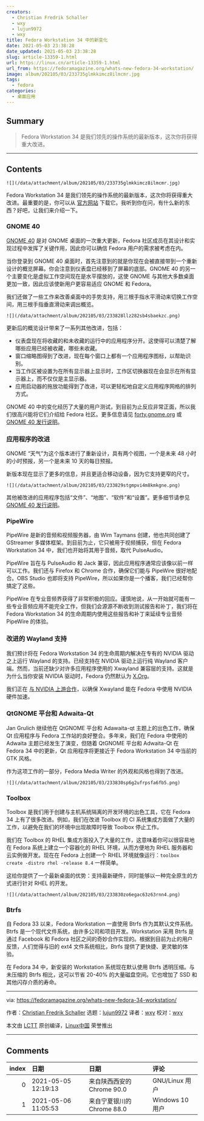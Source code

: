 ```yaml
---
creators:
  - Christian Fredrik Schaller
  - wxy
  - lujun9972
  - wxy
title: Fedora Workstation 34 中的新变化
date: 2021-05-03 23:38:28
date_updated: 2021-05-03 23:38:28
slug: article-13359-1.html
url: https://linux.cn/article-13359-1.html
url_from: https://fedoramagazine.org/whats-new-fedora-34-workstation/
image: album/202105/03/233735glmkkimcz8ilmcmr.jpg
tags:
  - fedora
categories:
  - 桌面应用
---
```


## Summary

> Fedora Workstation 34 是我们领先的操作系统的最新版本，这次你将获得重大改进。

***

<!-- more -->

## Contents

`![](/data/attachment/album/202105/03/233735glmkkimcz8ilmcmr.jpg)`

Fedora Workstation 34 是我们领先的操作系统的最新版本，这次你将获得重大改进。最重要的是，你可以从 [官方网站](https://getfedora.org/workstation) 下载它。我听到你在问，有什么新的东西？好吧，让我们来介绍一下。

### GNOME 40

[GNOME 40](https://forty.gnome.org/) 是对 GNOME 桌面的一次重大更新，Fedora 社区成员在其设计和实现过程中发挥了关键作用，因此你可以确信 Fedora 用户的需求被考虑在内。

当你登录到 GNOME 40 桌面时，首先注意到的就是你现在会被直接带到一个重新设计的概览屏幕。你会注意到仪表盘已经移到了屏幕的底部。GNOME 40 的另一个主要变化是虚拟工作空间现在是水平摆放的，这使 GNOME 与其他大多数桌面更加一致，因此应该使新用户更容易适应 GNOME 和 Fedora。

我们还做了一些工作来改善桌面中的手势支持，用三根手指水平滑动来切换工作空间，用三根手指垂直滑动来调出概览。

`![](/data/attachment/album/202105/03/233828llz282sb4sbaekzc.png)`

更新后的概览设计带来了一系列其他改进，包括：

* 仪表盘现在将收藏的和未收藏的运行中的应用程序分开。这使得可以清楚了解哪些应用已经被收藏，哪些未收藏。
* 窗口缩略图得到了改进，现在每个窗口上都有一个应用程序图标，以帮助识别。
* 当工作区被设置为在所有显示器上显示时，工作区切换器现在会显示在所有显示器上，而不仅仅是主显示器。
* 应用启动器的拖放功能得到了改进，可以更轻松地自定义应用程序网格的排列方式。

GNOME 40 中的变化经历了大量的用户测试，到目前为止反应非常正面，所以我们很高兴能将它们介绍给 Fedora 社区。更多信息请见 [forty.gnome.org](https://forty.gnome.org/) 或 [GNOME 40 发行说明](https://help.gnome.org/misc/release-notes/40.0/)。

### 应用程序的改进

GNOME “天气”为这个版本进行了重新设计，具有两个视图，一个是未来 48 小时的小时预报，另一个是未来 10 天的每日预报。

新版本现在显示了更多的信息，并且更适合移动设备，因为它支持更窄的尺寸。

`![](/data/attachment/album/202105/03/233829stgmpvi4m8kmkgne.png)`

其他被改进的应用程序包括“文件”、“地图”、“软件”和“设置”。更多细节请参见 [GNOME 40 发行说明](https://help.gnome.org/misc/release-notes/40.0/)。

### PipeWire

PipeWire 是新的音频和视频服务器，由 Wim Taymans 创建，他也共同创建了 GStreamer 多媒体框架。到目前为止，它只被用于视频捕获，但在 Fedora Workstation 34 中，我们也开始将其用于音频，取代 PulseAudio。

PipeWire 旨在与 PulseAudio 和 Jack 兼容，因此应用程序通常应该像以前一样可以工作。我们还与 Firefox 和 Chrome 合作，确保它们能与 PipeWire 很好地配合。OBS Studio 也即将支持 PipeWire，所以如果你是一个播客，我们已经帮你搞定了这些。

PipeWire 在专业音频界获得了非常积极的回应。谨慎地说，从一开始就可能有一些专业音频应用不能完全工作，但我们会源源不断收到测试报告和补丁，我们将在 Fedora Workstation 34 的生命周期内使用这些报告和补丁来延续专业音频 PipeWire 的体验。

### 改进的 Wayland 支持

我们预计将在 Fedora Workstation 34 的生命周期内解决在专有的 NVIDIA 驱动之上运行 Wayland 的支持。已经支持在 NVIDIA 驱动上运行纯 Wayland 客户端。然而，当前还缺少对许多应用程序使用的 Xwayland 兼容层的支持。这就是为什么当你安装 NVIDIA 驱动时，Fedora 仍然默认为 [X.Org](http://X.Org)。

我们正在 [与 NVIDIA 上游合作](https://gitlab.freedesktop.org/xorg/xserver/-/merge_requests/587)，以确保 Xwayland 能在 Fedora 中使用 NVIDIA 硬件加速。

### QtGNOME 平台和 Adwaita-Qt

Jan Grulich 继续他在 QtGNOME 平台和 Adawaita-qt 主题上的出色工作，确保 Qt 应用程序与 Fedora 工作站的良好整合。多年来，我们在 Fedora 中使用的 Adwaita 主题已经发生了演变，但随着 QtGNOME 平台和 Adwaita-Qt 在 Fedora 34 中的更新，Qt 应用程序将更接近于 Fedora Workstation 34 中当前的 GTK 风格。

作为这项工作的一部分，Fedora Media Writer 的外观和风格也得到了改进。

`![](/data/attachment/album/202105/03/233830sp6g2ufrpsfa6fb5.png)`

### Toolbox

Toolbox 是我们用于创建与主机系统隔离的开发环境的出色工具，它在 Fedora 34 上有了很多改进。例如，我们在改进 Toolbox 的 CI 系统集成方面做了大量的工作，以避免在我们的环境中出现故障时导致 Toolbox 停止工作。

我们在 Toolbox 的 RHEL 集成方面投入了大量的工作，这意味着你可以很容易地在 Fedora 系统上建立一个容器化的 RHEL 环境，从而方便地为 RHEL 服务器和云实例做开发。现在在 Fedora 上创建一个 RHEL 环境就像运行：`toolbox create -distro rhel -release 8.4` 一样简单。

这给你提供了一个最新桌面的优势：支持最新硬件，同时能够以一种完全原生的方式进行针对 RHEL 的开发。

`![](/data/attachment/album/202105/03/233830zo6egac63z63rnn4.png)`

### Btrfs

自 Fedora 33 以来，Fedora Workstation 一直使用 Btrfs 作为其默认文件系统。Btrfs 是一个现代文件系统，由许多公司和项目开发。Workstation 采用 Btrfs 是通过 Facebook 和 Fedora 社区之间的奇妙合作实现的。根据到目前为止的用户反馈，人们觉得与旧的 ext4 文件系统相比，Btrfs 提供了更快捷、更灵敏的体验。

在 Fedora 34 中，新安装的 Workstation 系统现在默认使用 Btrfs 透明压缩。与未压缩的 Btrfs 相比，这可以节省 20-40% 的大量磁盘空间。它也增加了 SSD 和其他闪存介质的寿命。

---

via: <https://fedoramagazine.org/whats-new-fedora-34-workstation/>

作者：[Christian Fredrik Schaller](https://fedoramagazine.org/author/uraeus/) 选题：[lujun9972](https://github.com/lujun9972) 译者：[wxy](https://github.com/wxy) 校对：[wxy](https://github.com/wxy)

本文由 [LCTT](https://github.com/LCTT/TranslateProject) 原创编译，[Linux中国](https://linux.cn/) 荣誉推出

***

## Comments

|   index | 日期                | 日期                                       | 评论                                                                       |
|--------:|:--------------------|:-------------------------------------------|:---------------------------------------------------------------------------|
|       0 | 2021-05-05 12:19:13 | 来自陕西西安的 Chrome 90.0|GNU/Linux 用户  | Btrfs不会被oracle割韭菜吧                                                  |
|       1 | 2021-05-06 11:05:53 | 来自宁夏银川的 Chrome 88.0|Windows 10 用户 | 还是 xorg 好些，gnome 的好多支持 Gnome40 的扩展不支持 wayland，只支持 xorg |
